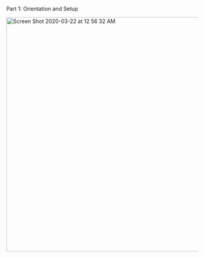 Part 1: Orientation and Setup

<img width="619" alt="Screen Shot 2020-03-22 at 12 56 32 AM" src="https://user-images.githubusercontent.com/60370127/77242818-1efa0b00-6bd9-11ea-9ecb-eb60b1e1f7a5.png">
